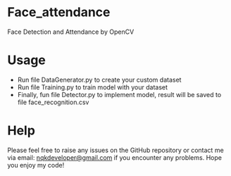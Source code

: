 # Face_attendance
Face Detection and Attendance by OpenCV

# Usage
- Run file DataGenerator.py to create your custom dataset
- Run file Training.py to train model with your dataset
- Finally, fun file Detector.py to implement model, result will be saved to file face_recognition.csv
# Help
Please feel free to raise any issues on the GitHub repository or contact me via email: nqkdeveloper@gmail.com if you encounter any problems.
Hope you enjoy my code!
